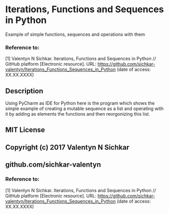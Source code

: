 # Iterations, Functions and Sequences in Python
Example of simple functions, sequences and operations with them

### Reference to:
[1] Valentyn N Sichkar. Iterations, Functions and Sequences in Python // GitHub platform [Electronic resource]. URL: https://github.com/sichkar-valentyn/Iterations_Functions_Sequences_in_Python (date of access: XX.XX.XXXX)

## Description
Using PyCharm as IDE for Python here is the program which shows the simple example of creating a mutable sequence as a list and operating with it by adding as elements the functions and then reorgonizing this list.

## MIT License
## Copyright (c) 2017 Valentyn N Sichkar
## github.com/sichkar-valentyn
### Reference to:
[1] Valentyn N Sichkar. Iterations, Functions and Sequences in Python // GitHub platform [Electronic resource]. URL: https://github.com/sichkar-valentyn/Iterations_Functions_Sequences_in_Python (date of access: XX.XX.XXXX)
